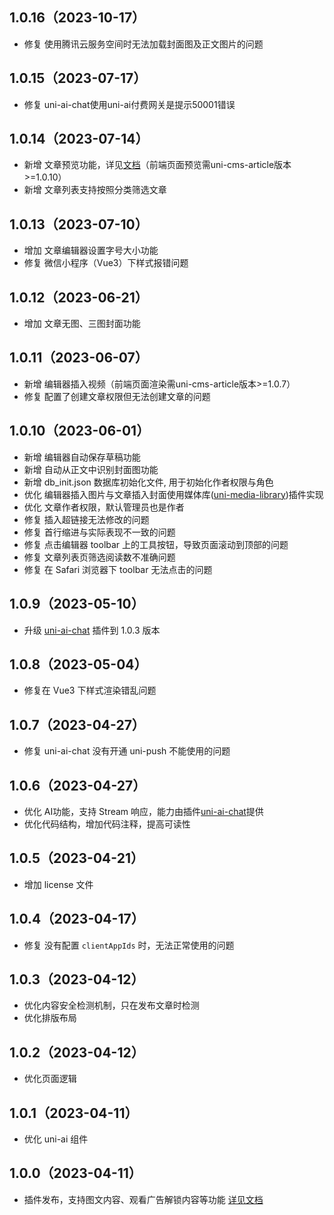 ## 1.0.16（2023-10-17）
- 修复 使用腾讯云服务空间时无法加载封面图及正文图片的问题
## 1.0.15（2023-07-17）
- 修复 uni-ai-chat使用uni-ai付费网关是提示50001错误
## 1.0.14（2023-07-14）
- 新增 文章预览功能，详见[文档](https://uniapp.dcloud.net.cn/uniCloud/uni-cms.html#article-preview)（前端页面预览需uni-cms-article版本>=1.0.10）
- 新增 文章列表支持按照分类筛选文章
## 1.0.13（2023-07-10）
- 增加 文章编辑器设置字号大小功能
- 修复 微信小程序（Vue3）下样式报错问题
## 1.0.12（2023-06-21）
- 增加 文章无图、三图封面功能
## 1.0.11（2023-06-07）
- 新增 编辑器插入视频（前端页面渲染需uni-cms-article版本>=1.0.7）
- 修复 配置了创建文章权限但无法创建文章的问题
## 1.0.10（2023-06-01）
- 新增 编辑器自动保存草稿功能
- 新增 自动从正文中识别封面图功能
- 新增 db_init.json 数据库初始化文件, 用于初始化作者权限与角色
- 优化 编辑器插入图片与文章插入封面使用媒体库([uni-media-library](https://ext.dcloud.net.cn/plugin?id=12694))插件实现
- 优化 文章作者权限，默认管理员也是作者
- 修复 插入超链接无法修改的问题
- 修复 首行缩进与实际表现不一致的问题
- 修复 点击编辑器 toolbar 上的工具按钮，导致页面滚动到顶部的问题
- 修复 文章列表页筛选阅读数不准确问题
- 修复 在 Safari 浏览器下 toolbar 无法点击的问题
## 1.0.9（2023-05-10）
- 升级 [uni-ai-chat](https://ext.dcloud.net.cn/plugin?id=11969) 插件到 1.0.3 版本
## 1.0.8（2023-05-04）
- 修复在 Vue3 下样式渲染错乱问题
## 1.0.7（2023-04-27）
- 修复 uni-ai-chat 没有开通 uni-push 不能使用的问题
## 1.0.6（2023-04-27）
- 优化 AI功能，支持 Stream 响应，能力由插件[uni-ai-chat](https://ext.dcloud.net.cn/plugin?id=11969)提供
- 优化代码结构，增加代码注释，提高可读性
## 1.0.5（2023-04-21）
- 增加 license 文件
## 1.0.4（2023-04-17）
- 修复 没有配置 `clientAppIds` 时，无法正常使用的问题
## 1.0.3（2023-04-12）
- 优化内容安全检测机制，只在发布文章时检测
- 优化排版布局
## 1.0.2（2023-04-12）
- 优化页面逻辑
## 1.0.1（2023-04-11）
- 优化 uni-ai 组件
## 1.0.0（2023-04-11）
- 插件发布，支持图文内容、观看广告解锁内容等功能 [详见文档](https://uniapp.dcloud.net.cn/uniCloud/uni-cms.html)
